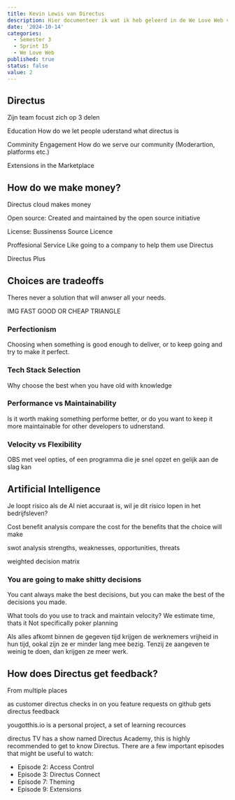 ```yaml
---
title: Kevin Lewis van Directus
description: Hier documenteer ik wat ik heb geleerd in de We Love Web van Kevin Lewis.
date: '2024-10-14'
categories:
  - Semester 3
  - Sprint 15
  - We Love Web
published: true
status: false
value: 2
---
```


## Directus
Zijn team focust zich op 3 delen

Education
How do we let people uderstand what directus is

Comminity Engagement
How do we serve our community (Moderartion, platforms etc.)

Extensions in the Marketplace


## How do we make money?

Directus cloud makes money

Open source: Created and maintained by the open source initiative

License: Bussinenss Source Licence

Proffesional Service
Like going to a company to help them use Directus

Directus Plus


## Choices are tradeoffs

Theres never a solution that will anwser all your needs.

IMG FAST GOOD OR CHEAP TRIANGLE

### Perfectionism

Choosing when something is good enough to deliver, or to keep going and try to make it perfect.

### Tech Stack Selection

Why choose the best when you have old with knowledge

### Performance vs Maintainability

Is it worth making something performe better, or do you want to keep it more maintainable for other developers to udnerstand.

### Velocity vs Flexibility

OBS met veel opties, of een programma die je snel opzet en gelijk aan de slag kan

## Artificial Intelligence

Je loopt risico als de AI niet accuraat is, wil je dit risico lopen in het bedrijfsleven?

Cost benefit analysis
compare the cost for the benefits that the choice will make

swot analysis 
strengths, weaknesses, opportunities, threats

weighted decision matrix


### You are going to make shitty decisions
You cant always make the best decisions, but you can make the best of the decisions you made.

What tools do you use to track and maintain velocity?
We estimate time, thats it
Not specifically poker planning

Als alles afkomt binnen de gegeven tijd krijgen de werknemers vrijheid in hun tijd, ookal zijn ze er minder lang mee bezig. Tenzij ze aangeven te weinig te doen, dan krijgen ze meer werk.

## How does Directus get feedback?
From multiple places

as customer directus checks in on you
feature requests on github gets directus feedback

yougotthis.io is a personal project, a set of learning recources

directus TV has a show named Directus Academy, this is highly recommended to get to know Directus. There are a few important episodes that might be useful to watch:
- Episode 2: Access Control
- Episode 3: Directus Connect
- Episode 7: Theming
- Episode 9: Extensions




